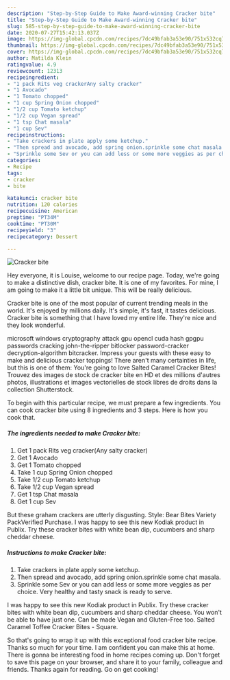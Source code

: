 ```yaml
---
description: "Step-by-Step Guide to Make Award-winning Cracker bite"
title: "Step-by-Step Guide to Make Award-winning Cracker bite"
slug: 585-step-by-step-guide-to-make-award-winning-cracker-bite
date: 2020-07-27T15:42:13.037Z
image: https://img-global.cpcdn.com/recipes/7dc49bfab3a53e90/751x532cq70/cracker-bite-recipe-main-photo.jpg
thumbnail: https://img-global.cpcdn.com/recipes/7dc49bfab3a53e90/751x532cq70/cracker-bite-recipe-main-photo.jpg
cover: https://img-global.cpcdn.com/recipes/7dc49bfab3a53e90/751x532cq70/cracker-bite-recipe-main-photo.jpg
author: Matilda Klein
ratingvalue: 4.9
reviewcount: 12313
recipeingredient:
- "1 pack Rits veg crackerAny salty cracker"
- "1 Avocado"
- "1 Tomato chopped"
- "1 cup Spring Onion chopped"
- "1/2 cup Tomato ketchup"
- "1/2 cup Vegan spread"
- "1 tsp Chat masala"
- "1 cup Sev"
recipeinstructions:
- "Take crackers in plate apply some ketchup."
- "Then spread and avocado, add spring onion.sprinkle some chat masala."
- "Sprinkle some Sev or you can add less or some more veggies as per choice. Very healthy and tasty snack is ready to serve."
categories:
- Recipe
tags:
- cracker
- bite

katakunci: cracker bite 
nutrition: 120 calories
recipecuisine: American
preptime: "PT34M"
cooktime: "PT30M"
recipeyield: "3"
recipecategory: Dessert

---
```



![Cracker bite](https://img-global.cpcdn.com/recipes/7dc49bfab3a53e90/751x532cq70/cracker-bite-recipe-main-photo.jpg)

Hey everyone, it is Louise, welcome to our recipe page. Today, we're going to make a distinctive dish, cracker bite. It is one of my favorites. For mine, I am going to make it a little bit unique. This will be really delicious.

Cracker bite is one of the most popular of current trending meals in the world. It's enjoyed by millions daily. It's simple, it's fast, it tastes delicious. Cracker bite is something that I have loved my entire life. They're nice and they look wonderful.

microsoft windows cryptography attack gpu opencl cuda hash gpgpu passwords cracking john-the-ripper bitlocker password-cracker decryption-algorithm bitcracker. Impress your guests with these easy to make and delicious cracker toppings! There aren&#39;t many certainties in life, but this is one of them: You&#39;re going to love Salted Caramel Cracker Bites! Trouvez des images de stock de cracker bite en HD et des millions d&#39;autres photos, illustrations et images vectorielles de stock libres de droits dans la collection Shutterstock.


To begin with this particular recipe, we must prepare a few ingredients. You can cook cracker bite using 8 ingredients and 3 steps. Here is how you cook that.

<!--inarticleads1-->

##### The ingredients needed to make Cracker bite:

1. Get 1 pack Rits veg cracker(Any salty cracker)
1. Get 1 Avocado
1. Get 1 Tomato chopped
1. Take 1 cup Spring Onion chopped
1. Take 1/2 cup Tomato ketchup
1. Take 1/2 cup Vegan spread
1. Get 1 tsp Chat masala
1. Get 1 cup Sev


But these graham crackers are utterly disgusting. Style: Bear Bites Variety PackVerified Purchase. I was happy to see this new Kodiak product in Publix. Try these cracker bites with white bean dip, cucumbers and sharp cheddar cheese. 

<!--inarticleads2-->

##### Instructions to make Cracker bite:

1. Take crackers in plate apply some ketchup.
1. Then spread and avocado, add spring onion.sprinkle some chat masala.
1. Sprinkle some Sev or you can add less or some more veggies as per choice. Very healthy and tasty snack is ready to serve.


I was happy to see this new Kodiak product in Publix. Try these cracker bites with white bean dip, cucumbers and sharp cheddar cheese. You won&#39;t be able to have just one. Can be made Vegan and Gluten-Free too. Salted Caramel Toffee Cracker Bites - Square. 

So that's going to wrap it up with this exceptional food cracker bite recipe. Thanks so much for your time. I am confident you can make this at home. There is gonna be interesting food in home recipes coming up. Don't forget to save this page on your browser, and share it to your family, colleague and friends. Thanks again for reading. Go on get cooking!
